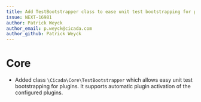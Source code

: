 ```yaml
---
title: Add TestBootstrapper class to ease unit test bootstrapping for plugins
issue: NEXT-16981
author: Patrick Weyck
author_email: p.weyck@cicada.com 
author_github: Patrick Weyck
---
```

# Core
* Added class `\Cicada\Core\TestBootstrapper` which allows easy unit test bootstrapping for plugins. It supports automatic plugin activation of the configured plugins.
